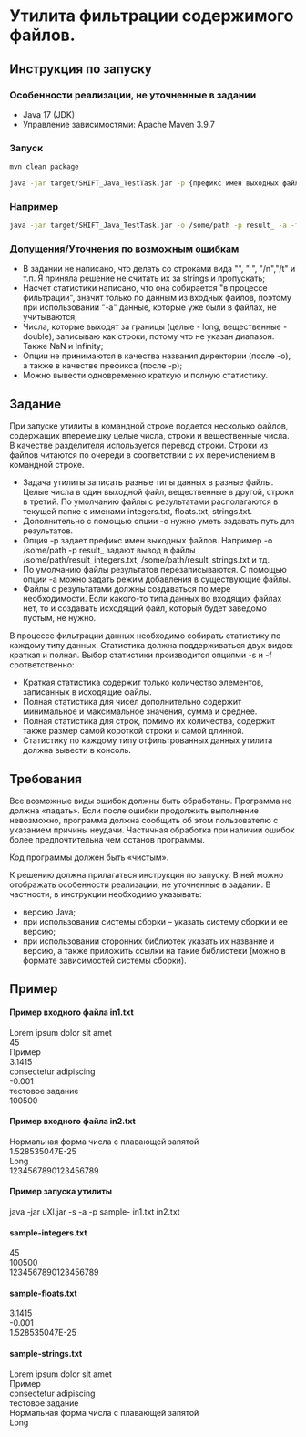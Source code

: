 # Утилита фильтрации содержимого файлов. 
## Инструкция по запуску
### Особенности реализации, не уточненные в задании
 - Java 17 (JDK)
 - Управление зависимостями: Apache Maven 3.9.7

### Запуск

```bash
mvn clean package

java -jar target/SHIFT_Java_TestTask.jar -p {префикс имен выходных файлов} {входные файлы} -s -f -a -o {путь для результатов}
```

### Например

```bash
java -jar target/SHIFT_Java_TestTask.jar -o /some/path -p result_ -a -f in1.txt in2.txt
```

### Допущения/Уточнения по возможным ошибкам
- В задании не написано, что делать со строками вида "", " ", "/n","/t" и т.п. Я приняла решение не считать их за strings и пропускать;
- Насчет статистики написано, что она собирается "в процессе фильтрации", значит только по данным из входных файлов, поэтому при использовании "-a" данные, которые уже были в файлах, не учитываются;
- Числа, которые выходят за границы (целые - long, вещественные - double), записываю как строки, потому что не указан диапазон. Также NaN и Infinity;
- Опции не принимаются в качества названия директории (после -o), а также в качестве префикса (после -p);
- Можно вывести одновременно краткую и полную статистику.

## Задание
При запуске утилиты в командной строке подается несколько файлов, содержащих вперемешку целые числа, строки и вещественные числа. В качестве разделителя используется перевод строки. Строки из файлов читаются по очереди в соответствии с их перечислением в командной строке.
 - Задача утилиты записать разные типы данных в разные файлы. Целые числа в один выходной файл, вещественные в другой, строки в третий. По умолчанию файлы с результатами располагаются в текущей папке с именами integers.txt, floats.txt, strings.txt.
 - Дополнительно с помощью опции -o нужно уметь задавать путь для результатов.
 - Опция -p задает префикс имен выходных файлов. Например -o /some/path -p result_ задают вывод в файлы /some/path/result_integers.txt, /some/path/result_strings.txt и тд.
 - По умолчанию файлы результатов перезаписываются. С помощью опции -a можно задать режим добавления в существующие файлы.
 - Файлы с результатами должны создаваться по мере необходимости. Если какого-то типа данных во входящих файлах нет, то и создавать исходящий файл, который будет заведомо пустым, не нужно.

В процессе фильтрации данных необходимо собирать статистику по каждому типу данных. Статистика должна поддерживаться двух видов: краткая и полная. Выбор статистики производится опциями -s и -f соответственно:
 - Краткая статистика содержит только количество элементов, записанных в исходящие файлы.
 - Полная статистика для чисел дополнительно содержит минимальное и максимальное значения, сумма и среднее.
 - Полная статистика для строк, помимо их количества, содержит также размер самой короткой строки и самой длинной.
 - Статистику по каждому типу отфильтрованных данных утилита должна вывести в консоль.

## Требования
Все возможные виды ошибок должны быть обработаны. Программа не должна «падать». Если после ошибки продолжить выполнение невозможно, программа должна сообщить об этом пользователю с указанием причины неудачи. Частичная обработка при наличии ошибок более предпочтительна чем останов программы. 

Код программы должен быть «чистым».

К решению должна прилагаться инструкция по запуску. В ней можно отображать особенности реализации, не уточненные в задании. В частности, в инструкции необходимо указывать:
 - версию Java;
 - при использовании системы сборки – указать систему сборки и ее версию;
 - при использовании сторонних библиотек указать их название и версию, а также приложить ссылки на такие библиотеки (можно в формате зависимостей системы сборки).

## Пример
#### Пример входного файла in1.txt 
Lorem ipsum dolor sit amet  
45  
Пример  
3.1415  
consectetur adipiscing  
-0.001  
тестовое задание  
100500  

#### Пример входного файла in2.txt 
Нормальная форма числа с плавающей запятой  
1.528535047E-25  
Long  
1234567890123456789  

#### Пример запуска утилиты 
java -jar uXl.jar -s -a -p sample- in1.txt in2.txt 

#### sample-integers.txt 
45  
100500  
1234567890123456789  

#### sample-floats.txt 
3.1415  
-0.001  
1.528535047E-25  

#### sample-strings.txt
Lorem ipsum dolor sit amet  
Пример  
consectetur adipiscing  
тестовое задание  
Нормальная форма числа с плавающей запятой  
Long